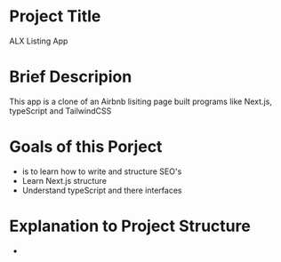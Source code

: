 # Project Title
ALX Listing App

# Brief Descripion
This app is a clone of an Airbnb lisiting page built programs like Next.js, typeScript and TailwindCSS

# Goals of this Porject
- is to learn how to write and structure SEO's
- Learn Next.js structure
- Understand typeScript and there interfaces

# Explanation to Project Structure 
- 
